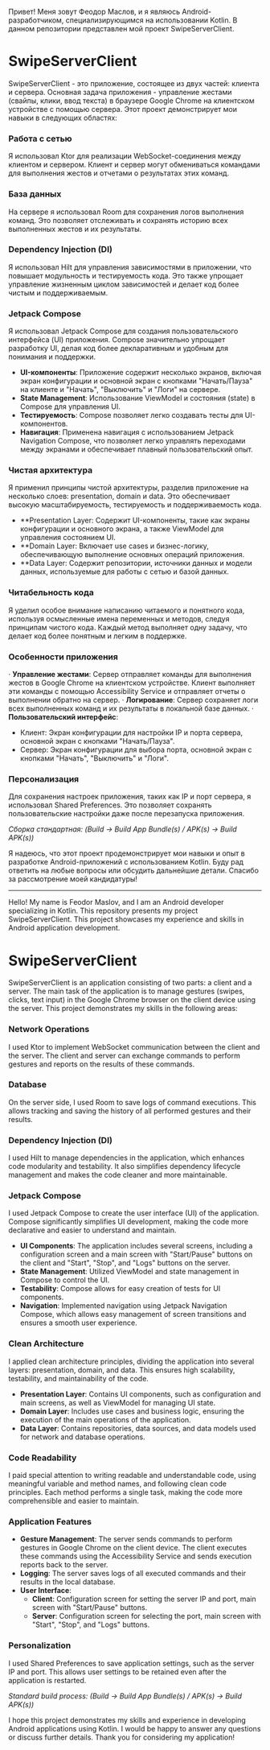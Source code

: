 Привет! Меня зовут Феодор Маслов, и я являюсь Android-разработчиком, специализирующимся на использовании Kotlin. В данном репозитории представлен мой проект SwipeServerClient.

# SwipeServerClient

SwipeServerClient - это приложение, состоящее из двух частей: клиента и сервера. Основная задача приложения - управление жестами (свайпы, клики, ввод текста) в браузере Google Chrome на клиентском устройстве с помощью сервера. Этот проект демонстрирует мои навыки в следующих областях:

### Работа с сетью
Я использовал Ktor для реализации WebSocket-соединения между клиентом и сервером. Клиент и сервер могут обмениваться командами для выполнения жестов и отчетами о результатах этих команд.

### База данных
На сервере я использовал Room для сохранения логов выполнения команд. Это позволяет отслеживать и сохранять историю всех выполненных жестов и их результаты.

### Dependency Injection (DI)
Я использовал Hilt для управления зависимостями в приложении, что повышает модульность и тестируемость кода. Это также упрощает управление жизненным циклом зависимостей и делает код более чистым и поддерживаемым.

### Jetpack Compose
Я использовал Jetpack Compose для создания пользовательского интерфейса (UI) приложения. Compose значительно упрощает разработку UI, делая код более декларативным и удобным для понимания и поддержки.

- **UI-компоненты**: Приложение содержит несколько экранов, включая экран конфигурации и основной экран с кнопками "Начать/Пауза" на клиенте и "Начать", "Выключить" и "Логи" на сервере.
- **State Management**: Использование ViewModel и состояния (state) в Compose для управления UI.
- **Тестируемость**: Compose позволяет легко создавать тесты для UI-компонентов.
- **Навигация**: Применена навигация с использованием Jetpack Navigation Compose, что позволяет легко управлять переходами между экранами и обеспечивает плавный пользовательский опыт.

### Чистая архитектура
Я применил принципы чистой архитектуры, разделив приложение на несколько слоев: presentation, domain и data. Это обеспечивает высокую масштабируемость, тестируемость и поддерживаемость кода.

- **Presentation Layer: Содержит UI-компоненты, такие как экраны конфигурации и основного экрана, а также ViewModel для управления состоянием UI.
- **Domain Layer: Включает use cases и бизнес-логику, обеспечивающую выполнение основных операций приложения.
- **Data Layer: Содержит репозитории, источники данных и модели данных, используемые для работы с сетью и базой данных.

### Читабельность кода
Я уделил особое внимание написанию читаемого и понятного кода, используя осмысленные имена переменных и методов, следуя принципам чистого кода. Каждый метод выполняет одну задачу, что делает код более понятным и легким в поддержке.

### Особенности приложения
· **Управление жестами**: Сервер отправляет команды для выполнения жестов в Google Chrome на клиентском устройстве. Клиент выполняет эти команды с помощью Accessibility Service и отправляет отчеты о выполнении обратно на сервер.
· **Логирование**: Сервер сохраняет логи всех выполненных команд и их результаты в локальной базе данных.
· **Пользовательский интерфейс**:
  - Клиент: Экран конфигурации для настройки IP и порта сервера, основной экран с кнопками "Начать/Пауза".
  - Сервер: Экран конфигурации для выбора порта, основной экран с кнопками "Начать", "Выключить" и "Логи".

### Персонализация
Для сохранения настроек приложения, таких как IP и порт сервера, я использовал Shared Preferences. Это позволяет сохранять пользовательские настройки даже после перезапуска приложения.

*Сборка стандартная: (Build -> Build App Bundle(s) / APK(s) -> Build APK(s))*

Я надеюсь, что этот проект продемонстрирует мои навыки и опыт в разработке Android-приложений с использованием Kotlin. Буду рад ответить на любые вопросы или обсудить дальнейшие детали. Спасибо за рассмотрение моей кандидатуры!

*************************

Hello! My name is Feodor Maslov, and I am an Android developer specializing in Kotlin. This repository presents my project SwipeServerClient. This project showcases my experience and skills in Android application development.

# SwipeServerClient

SwipeServerClient is an application consisting of two parts: a client and a server. The main task of the application is to manage gestures (swipes, clicks, text input) in the Google Chrome browser on the client device using the server. This project demonstrates my skills in the following areas:

### Network Operations
I used Ktor to implement WebSocket communication between the client and the server. The client and server can exchange commands to perform gestures and reports on the results of these commands.

### Database
On the server side, I used Room to save logs of command executions. This allows tracking and saving the history of all performed gestures and their results.

### Dependency Injection (DI)
I used Hilt to manage dependencies in the application, which enhances code modularity and testability. It also simplifies dependency lifecycle management and makes the code cleaner and more maintainable.

### Jetpack Compose
I used Jetpack Compose to create the user interface (UI) of the application. Compose significantly simplifies UI development, making the code more declarative and easier to understand and maintain.

- **UI Components**: The application includes several screens, including a configuration screen and a main screen with "Start/Pause" buttons on the client and "Start", "Stop", and "Logs" buttons on the server.
- **State Management**: Utilized ViewModel and state management in Compose to control the UI.
- **Testability**: Compose allows for easy creation of tests for UI components.
- **Navigation**: Implemented navigation using Jetpack Navigation Compose, which allows easy management of screen transitions and ensures a smooth user experience.

### Clean Architecture
I applied clean architecture principles, dividing the application into several layers: presentation, domain, and data. This ensures high scalability, testability, and maintainability of the code.

- **Presentation Layer**: Contains UI components, such as configuration and main screens, as well as ViewModel for managing UI state.
- **Domain Layer**: Includes use cases and business logic, ensuring the execution of the main operations of the application.
- **Data Layer**: Contains repositories, data sources, and data models used for network and database operations.

### Code Readability
I paid special attention to writing readable and understandable code, using meaningful variable and method names, and following clean code principles. Each method performs a single task, making the code more comprehensible and easier to maintain.

### Application Features
- **Gesture Management**: The server sends commands to perform gestures in Google Chrome on the client device. The client executes these commands using the Accessibility Service and sends execution reports back to the server.
- **Logging**: The server saves logs of all executed commands and their results in the local database.
- **User Interface**:
  - **Client**: Configuration screen for setting the server IP and port, main screen with "Start/Pause" buttons.
  - **Server**: Configuration screen for selecting the port, main screen with "Start", "Stop", and "Logs" buttons.

### Personalization
I used Shared Preferences to save application settings, such as the server IP and port. This allows user settings to be retained even after the application is restarted.

*Standard build process: (Build -> Build App Bundle(s) / APK(s) -> Build APK(s))*

I hope this project demonstrates my skills and experience in developing Android applications using Kotlin. I would be happy to answer any questions or discuss further details. Thank you for considering my application!
